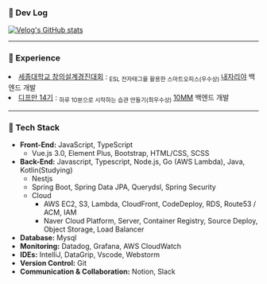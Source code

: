 
<!--
<br/>
 
[![Anurag's github stats](https://github-readme-stats.vercel.app/api?username=uiurihappy&show_icons=true&theme=vuefy)](https://github.com/uiurihappy/uiurihappy)
[![Top Langs](https://github-readme-stats.vercel.app/api/top-langs/?username=uiurihappy&layout=compact&langs_count=8&theme=white)](https://github.com/uiurihappy?tab=repositories&q=&type=&language=java&sort=)
-->
### 📝 Dev Log

<!-- <a href="https://ybchar.notion.site/Yunbeom-d81729a2f1be49b3bda27137726f23d9"> DevLog Notion</a> <br/> -->
[![Velog's GitHub stats](https://velog-readme-stats.vercel.app/api?name=uiurihappy)](https://velog.io/@uiurihappy)

---
### 🚀 Experience
<li><a href="https://github.com/team-asos/asos-server">세종대학교 창의설계경진대회</a> : <sub> ESL 전자태그를 활용한 스마트오피스(우수상) </sub> <a href="https://youtu.be/YBxEm7mVuEE?si=vnolbVn3ordreFSd">내자리야</a> 백엔드 개발 </li>
<li><a href="https://github.com/depromeet/10mm-server">디프만 14기</a> : <sub> 하루 10분으로 시작하는 습관 만들기(최우수상) </sub> <a href="https://info.10mm.today/">10MM</a> 백엔드 개발 </li>

---

### 📝 Tech Stack
- **Front-End:** JavaScript, TypeScript
    - Vue.js 3.0, Element Plus, Bootstrap, HTML/CSS, SCSS
- **Back-End:** Javascript, Typescript, Node.js, Go (AWS Lambda), Java, Kotlin(Studying)
    - Nestjs
    - Spring Boot, Spring Data JPA, Querydsl, Spring Security
    - Cloud
        - AWS EC2, S3, Lambda, CloudFront, CodeDeploy, RDS, Route53 / ACM, IAM
        - Naver Cloud Platform,  Server, Container Registry, Source Deploy, Object Storage, Load Balancer
- **Database:** Mysql
- **Monitoring:** Datadog, Grafana, AWS CloudWatch
- **IDEs:** IntelliJ, DataGrip, Vscode, Webstorm
- **Version Control:** Git
- **Communication & Collaboration:** Notion, Slack


